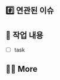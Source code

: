 ## #️⃣ 연관된 이슈

<!--이슈 태스크를 모두 완료하고 닫는다면 Resolves #번호-->
<!--이슈 태스크를 모두 완료하지는 못 했지만 닫는다면 Closes #번호-->
<!--이슈 태스크를 일부 완료하고 열어둔다면 Fixes #번호-->


## 📝 작업 내용
- [ ] task

## 🙋🏻 More
